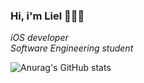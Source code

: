 ### Hi, i'm Liel 👋👩‍💻

*iOS developer* <br/>
*Software Engineering student*

![Anurag's GitHub stats](https://github-readme-stats.vercel.app/api?username=lieltitelbaum&show_icons=true&theme=nightowl)

<!--
**lieltitelbaum/lieltitelbaum** is a ✨ _special_ ✨ repository because its `README.md` (this file) appears on your GitHub profile.

Here are some ideas to get you started:

- 🔭 I’m currently working on ...
- 🌱 I’m currently learning ...
- 👯 I’m looking to collaborate on ...
- 🤔 I’m looking for help with ...
- 💬 Ask me about ...
- 📫 How to reach me: ...
- 😄 Pronouns: ...
- ⚡ Fun fact: ...
-->
